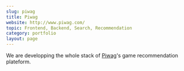 ```yaml
---
slug: piwag
title: Piwag
website: http://www.piwag.com/
topic: Frontend, Backend, Search, Recommendation 
category: portfolio
layout: page
---
```

We are developping the whole stack of [Piwag]({{page.website}})'s game recommendation plateform.